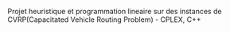Projet heuristique et programmation lineaire sur des instances de CVRP(Capacitated Vehicle Routing Problem) - CPLEX, C++
